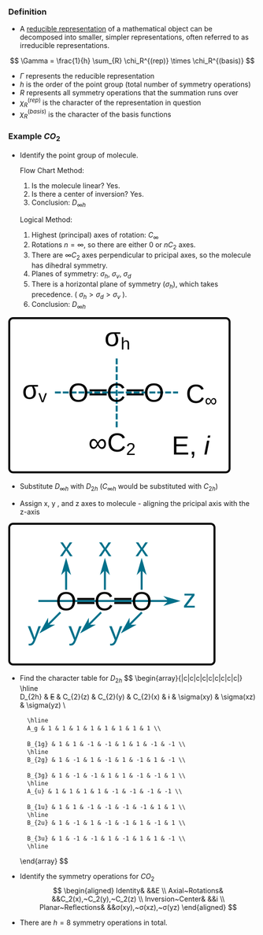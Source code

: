 
### Definition

- A <u>reducible representation</u> of a mathematical object can be decomposed into smaller, simpler representations, often referred to as irreducible representations.

$$
\Gamma = \frac{1}{h} \sum_{R} \chi_R^{(rep)} \times \chi_R^{(basis)}
$$
- $\Gamma$ represents the reducible representation
- $h$ is the order of the point group (total number of symmetry operations)
- $R$ represents all symmetry operations that the summation runs over
- $\chi_R^{(rep)}$ is the character of the representation in question
- $\chi_R^{(basis)}$ is the character of the basis functions


### Example $CO_2$

- Identify the point group of molecule.

	Flow Chart Method:
	1. Is the molecule linear? Yes.
	2. Is there a center of inversion? Yes.
	3. Conclusion: $D_{∞h}$

	Logical Method:
	1. Highest (principal) axes of rotation: $C_{∞}$
	2. Rotations $n = ∞$, so there are either $0$ or $nC_2$ axes.
	3. There are $∞C_2$ axes perpendicular to pricipal axes, so the molecule has dihedral symmetry.
	4. Planes of symmetry: $σ_h$, $σ_v$, $σ_d$
	5. There is a horizontal plane of symmetry ($σ_h$), which takes precedence. ( $σ_h > σ_d > σ_v$ ).
	6. Conclusion: $D_{∞h}$

![](Chemistry/Core/attachments/CO2%20with%20labeled%20point%20groups.svg)

- Substitute $D_{∞h}$ with $D_{2h}$
  ($C_{∞h}$ would be substituted with $C_{2h}$)

- Assign x, y , and z axes to molecule - aligning the pricipal axis with the z-axis

![](Chemistry/Core/attachments/CO2%20with%20labeled%20axes.svg)

- Find the character table for $D_{2h}$
$$
   \begin{array}{|c|c|c|c|c|c|c|c|c|}
        \hline        
        D_{2h} & 
        ~~E~~ & 
        C_{2}(z) & 
        C_{2}(y) & 
        C_{2}(x) & 
        ~~i~~ & 
        \sigma(xy) & 
        \sigma(xz) & 
        \sigma(yz) \\
        
        \hline
        A_g & 1 & 1 & 1 & 1 & 1 & 1 & 1 & 1 \\
   
        B_{1g} & 1 & 1 & -1 & -1 & 1 & 1 & -1 & -1 \\
        \hline
        B_{2g} & 1 & -1 & 1 & -1 & 1 & -1 & 1 & -1 \\
        
        B_{3g} & 1 & -1 & -1 & 1 & 1 & -1 & -1 & 1 \\
        \hline
        A_{u} & 1 & 1 & 1 & 1 & -1 & -1 & -1 & -1 \\
        
        B_{1u} & 1 & 1 & -1 & -1 & -1 & -1 & 1 & 1 \\
        \hline
        B_{2u} & 1 & -1 & 1 & -1 & -1 & 1 & -1 & 1 \\
        
        B_{3u} & 1 & -1 & -1 & 1 & -1 & 1 & 1 & -1 \\
        \hline
    \end{array}
$$

- Identify the symmetry operations for $CO_2$
$$
\begin{aligned}
	Identity& &&E \\ 
	Axial~Rotations& &&C_2(x),~C_2(y),~C_2(z) \\
	Inversion~Center& &&i \\
	Planar~Reflections& &&σ(xy),~σ(xz),~σ(yz)
\end{aligned}
$$
- There are $h = 8$ symmetry operations in total.

